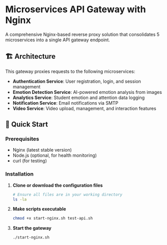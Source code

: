 # Microservices API Gateway with Nginx

A comprehensive Nginx-based reverse proxy solution that consolidates 5 microservices into a single API gateway endpoint.

## 🏗️ Architecture

This gateway proxies requests to the following microservices:

- **Authentication Service**: User registration, login, and session management
- **Emotion Detection Service**: AI-powered emotion analysis from images
- **Analytics Service**: Student emotion and attention data logging
- **Notification Service**: Email notifications via SMTP
- **Video Service**: Video upload, management, and interaction features

## 🚀 Quick Start

### Prerequisites

- Nginx (latest stable version)
- Node.js (optional, for health monitoring)
- curl (for testing)

### Installation

1. **Clone or download the configuration files**
   ```bash
   # Ensure all files are in your working directory
   ls -la
   ```

2. **Make scripts executable**
   ```bash
   chmod +x start-nginx.sh test-api.sh
   ```

3. **Start the gateway**
   ```bash
   ./start-nginx.sh
   